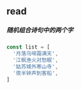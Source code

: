 ## read

##### 随机组合诗句中的两个字
```javascript
const list = [
  '月落乌啼霜满天',
  '江枫渔火对愁眠',
  '姑苏城外寒山寺',
  '夜半钟声到客船',
]
```
